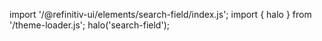 <!--
type: template
name: search-field
-->

import '/@refinitiv-ui/elements/search-field/index.js';
import { halo } from '/theme-loader.js';
halo('search-field');
